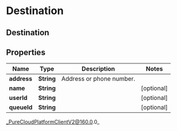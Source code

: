 # Destination

## Destination

## Properties

|Name | Type | Description | Notes|
|------------ | ------------- | ------------- | -------------|
| **address** | **String** | Address or phone number. | |
| **name** | **String** |  | [optional] |
| **userId** | **String** |  | [optional] |
| **queueId** | **String** |  | [optional] |



_PureCloudPlatformClientV2@160.0.0_
